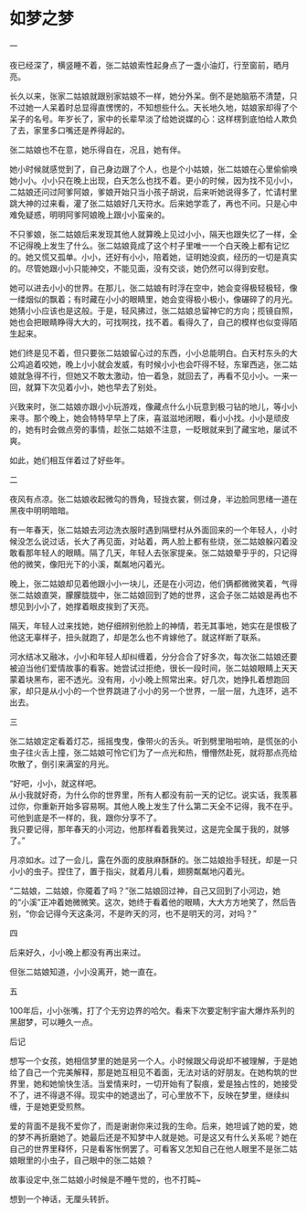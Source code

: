 # 如梦之梦 #

一

夜已经深了，横竖睡不着，张二姑娘索性起身点了一盏小油灯，行至窗前，晒月亮。

长久以来，张家二姑娘就跟别家姑娘不一样，她分外呆。倒不是她脑筋不清楚，只不过她一人呆着时总显得直愣愣的，不知想些什么。天长地久地，姑娘家却得了个呆子的名号。年岁长了，家中的长辈早淡了给她说媒的心：这样楞到底怕给人欺负了去，家里多口嘴还是养得起的。
  
张二姑娘也不在意，她乐得自在，况且，她有伴。

她小时候就感觉到了，自己身边跟了个人，也是个小姑娘，张二姑娘在心里偷偷唤她小小。小小只在晚上出现，白天怎么也找不着。更小的时候，因为找不见小小，二姑娘还问过阿爹阿娘，爹娘开始只当小孩子胡说，后来听她说得多了，忙请村里跳大神的过来看，灌了张二姑娘好几天符水。后来她学乖了，再也不问。只是心中难免疑惑，明明阿爹阿娘晚上跟小小蛮亲的。  

不只爹娘，张二姑娘后来发现其他人就算晚上见过小小，隔天也跟失忆了一样，全不记得晚上发生了什么。张二姑娘竟成了这个村子里唯一一个白天晚上都有记忆的。她又慌又孤单。小小，还好有小小，陪着她，证明她没疯，经历的一切是真实的。尽管她跟小小只能神交，不能见面，没有交谈，她仍然可以得到安慰。

她可以进去小小的世界。在那儿，张二姑娘有时浮在空中，她会变得极轻极轻，像一缕烟似的飘着；有时藏在小小的眼睛里，她会变得极小极小，像碾碎了的月光。她猜小小应该也是这般。于是，轻风拂过，张二姑娘总留神它的方向；揽镜自照，她也会把眼睛睁得大大的，可找啊找，找不着。看得久了，自己的模样也似变得陌生起来。

她们终是见不着，但只要张二姑娘留心过的东西，小小总能明白。白天村东头的大公鸡追着咬她，晚上小小就会发威，有时候小小也会吓得不轻，东窜西逃，张二姑娘就急得不行，但她又不敢太激动，怕一着急，就回去了，再看不见小小。一来一回，就算下次见着小小，她也早去了别处。

兴致来时，张二姑娘亦跟小小玩游戏，像藏点什么小玩意到极刁钻的地儿，等小小来寻。那个晚上，她会特特早早上了床，喜滋滋地闭眼，看小小找。小小是顽皮的，她有时会做点旁的事情，趁张二姑娘不注意，一眨眼就来到了藏宝地，屡试不爽。

如此，她们相互伴着过了好些年。

二

夜风有点凉。张二姑娘收起微勾的唇角，轻拢衣裳，侧过身，半边脸同思绪一道在黑夜中明明暗暗。

有一年春天，张二姑娘去河边洗衣服时遇到隔壁村从外面回来的一个年轻人，小时候没怎么说过话，长大了再见面，对站着，两人脸上都有些烧，张二姑娘躲闪着没敢看那年轻人的眼睛。隔了几天，年轻人去张家提亲。张二姑娘晕乎乎的，只记得他的微笑，像阳光下的小溪，粼粼地闪着光。

晚上，张二姑娘却见着他跟小小一块儿，还是在小河边，他们俩都微微笑着，气得张二姑娘直哭，朦朦胧胧中，张二姑娘回到了她的世界，这会子张二姑娘是再也不想见到小小了，她撑着眼皮挨到了天亮。

隔天，年轻人过来找她，她仔细辨别他脸上的神情，若无其事地，她实在是恨极了他这无辜样子，扭头就跑了，却是怎么也不肯嫁他了。就这样断了联系。

河水结冰又融冰，小小和年轻人却纠缠着，分分合合了好多次，每次张二姑娘还要被迫当他们爱情故事的看客。她尝试过拒绝，很长一段时间，张二姑娘眼睛上天天蒙着块黑布，密不透光。没有用，小小晚上照常出来。好几次，她挣扎着想跑回家，却只是从小小的一个世界跳进了小小的另一个世界，一层一层，九连环，逃不出去。

三

张二姑娘定定看着灯芯，摇摇曳曳，像带火的舌头。听到劈里啪啦响，是慌张的小虫子往火舌上撞，张二姑娘可怜它们为了一点光和热，懵懵然赴死，就将那点亮给吹散了，倒引来满室的月光。

“好吧，小小，就这样吧。  
从小我就好奇，为什么你的世界里，所有人都没有前一天的记忆。说实话，我羡慕过你，你重新开始多容易啊。其他人晚上发生了什么第二天全不记得，我不在乎。可他到底是不一样的，我，跟你分享不了。  
我只要记得，那年春天的小河边，他那样看着我笑过，这是完全属于我的，就够了。”

月凉如水。过了一会儿，露在外面的皮肤麻酥酥的。张二姑娘抬手轻抚，却是一只小小的虫子。捏住了，置于指尖，就着月儿看，翅膀粼粼地闪着光。

“二姑娘，二姑娘，你魇着了吗？”张二姑娘回过神，自己又回到了小河边，她的“小溪”正冲着她微微笑。这次，她终于看着他的眼睛，大大方方地笑了，然后告别，“你会记得今天这条河，不是昨天的河，也不是明天的河，对吗？”

四

后来好久，小小晚上都没有再出来过。

但张二姑娘知道，小小没离开，她一直在。 

五

100年后，小小张嘴，打了个无穷边界的哈欠。看来下次要定制宇宙大爆炸系列的黑甜梦，可以睡久一点。






后记

想写一个女孩，她相信梦里的她是另一个人。小时候跟父母说却不被理解，于是她给了自己一个完美解释，那是她互相见不着面，无法对话的好朋友。在她构筑的世界里，她和她愉快生活。当爱情来时，一切开始有了裂痕，爱是独占性的，她接受不了，进不得退不得。现实中的她退出了，可心里放不下，反映在梦里，继续纠缠，于是她更受煎熬。

爱的背面不是我不爱你了，而是谢谢你来过我的生命。后来，她坦诚了她的爱，她的梦不再折磨她了。她最后还是不知梦中人就是她。可是这又有什么关系呢？她在自己的世界里释怀，只是看客怅惘罢了。可看客又怎知自己在他人眼里不是张二姑娘眼里的小虫子，自己眼中的张二姑娘？

故事设定中,张二姑娘小时候是不睡午觉的，也不打盹~ 
 
想到一个神话，无厘头转折。
